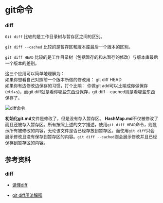 # git命令 #

### diff ###

`Git diff` 比较的是工作目录树与暂存区之间的区别。

`git diff --cached` 比较的是暂存区和版本库最后一个版本的区别。

`git diff HEAD` 比较的是工作目录树（包括暂存的和未暂存的修改）与版本库最后一个版本的差别。

这三个应用可以简单地理解为： <br>
如果你想看自己对照前一个版本所做的修改用： git diff HEAD <br>
如果你有边修改边保存的习惯，打个比喻：
你做git add可以比喻成你做保存(ctrl+s)，而git diff就是看你哪些东西没保存，git diff --cached则是看哪些东西保存了。

![diff命令](./diff.png)

**初始化git.md**文件是修改了，但是没有存入暂存区。 **HashMap.md**不仅被修改了而且还被存入暂存区。所有按照上述的文字描述，使用`git diff HEAD`命令，则显示所有被修改的内容，无论该文件是否已经存放到暂存区。而使用`git diff`只会展示修改且没有保存到暂存区的内容。`git diff --cached`则会展示修改并且已经保存到暂存区的内容。

## 参考资料 ##

### diff ###

- [读懂diff](http://www.ruanyifeng.com/blog/2012/08/how_to_read_diff.html)

- [git diff用法解释](http://blog.csdn.net/joe_007/article/details/6957108)
